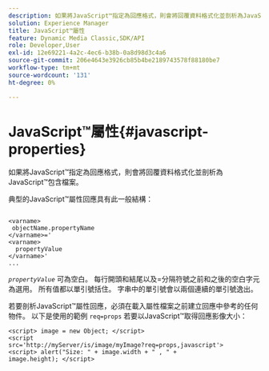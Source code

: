 ```yaml
---
description: 如果將JavaScript™指定為回應格式，則會將回覆資料格式化並剖析為JavaScript™包含檔案。
solution: Experience Manager
title: JavaScript™屬性
feature: Dynamic Media Classic,SDK/API
role: Developer,User
exl-id: 12e69221-4a2c-4ec6-b38b-0a8d98d3c4a6
source-git-commit: 206e4643e3926cb85b4be2189743578f88180be7
workflow-type: tm+mt
source-wordcount: '131'
ht-degree: 0%

---
```


# JavaScript™屬性{#javascript-properties}

如果將JavaScript™指定為回應格式，則會將回覆資料格式化並剖析為JavaScript™包含檔案。

典型的JavaScript™屬性回應具有此一般結構：

```
           
<varname> 
 objectName.propertyName 
</varname>=' 
<varname>
  propertyValue 
</varname>' 
...
```

*`propertyValue`* 可為空白。 每行開頭和結尾以及=分隔符號之前和之後的空白字元為選用。 所有值都以單引號括住。 字串中的單引號會以兩個連續的單引號逸出。

若要剖析JavaScript™屬性回應，必須在載入屬性檔案之前建立回應中參考的任何物件。 以下是使用的範例 `req=props` 若要以JavaScript™取得回應影像大小：

```
<script> image = new Object; </script> 
<script 
src='http://myServer/is/image/myImage?req=props,javascript'> 
<script> alert("Size: " + image.width + " , " + 
image.height); </script>
```
